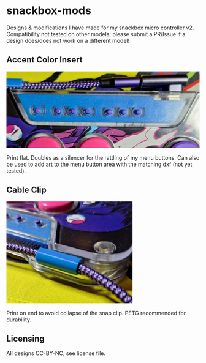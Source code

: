 # snackbox-mods
Designs &amp; modifications I have made for my snackbox micro controller v2. Compatibility not tested on other models; please submit a PR/Issue if a design does/does not work on a different model!

## Accent Color Insert
![Photo of the snackbox micro v2 with color insert](accent.jpg)

Print flat. Doubles as a silencer for the rattling of my menu buttons. Can also be used to add art to the menu button area with the matching dxf (not yet tested).

## Cable Clip
![Photo of the snackbox micro v2 with cable retention clip](clip.jpg)

Print on end to avoid collapse of the snap clip. PETG recommended for durability.

## Licensing ##
All designs CC-BY-NC, see license file.